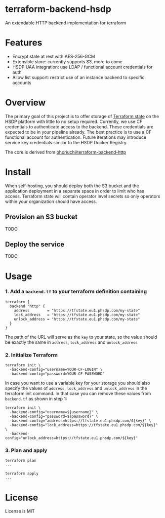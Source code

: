 # terraform-backend-hsdp
An extendable HTTP backend implementation for terraform

# Features

* Encrypt state at rest with AES-256-GCM
* Extensible store: currently supports S3, more to come
* HSDP UAA integration: use LDAP / functional account credentials for auth
* Allow list support: restrict use of an instance backend to specific accounts

# Overview

The primary goal of this project is to offer storage of [Terraform state](https://www.terraform.io/docs/state/index.html) on the HSDP platform with little to no setup required. 
Currently, we use CF credentials to authenticate access to the backend. 
These credentials are expected to be in your pipeline already. 
The best practice is to use a CF functional account for authentication.
Future iterations may introduce service key credentials similar to the HSDP Docker Registry.

The core is derived from [bhoriuchi/terraform-backend-http](https://github.com/bhoriuchi/terraform-backend-http)

# Install
When self-hosting, you should deploy both the S3 bucket and the application deployment
in a separate space in order to limit who has access. Terraform state will contain operator
level secrets so only operators within your organization should have access.

## Provision an S3 bucket
TODO

## Deploy the service
TODO

# Usage

### 1. Add a `backend.tf` to your terraform definition containing

```hcl
terraform {
  backend "http" {
    address        = "https://tfstate.eu1.phsdp.com/my-state"
    lock_address   = "https://tfstate.eu1.phsdp.com/my-state"
    unlock_address = "https://tfstate.eu1.phsdp.com/my-state"
  }
}
```

The path of the URL will serve as the `key` to your state, so the value should be exactly the same in `address`, `lock_address` and `unlock_address`

### 2. Initialize Terraform

```shell
terraform init \
  -backend-config="username=YOUR-CF-LOGIN" \
  -backend-config="password=YOUR-CF-PASSWORD"
```

In case you want to use a variable key for your storage you should also specify the values of `address`, `lock_address` and `unlock_address` in the terraform init command. In that
case you can remove these values from `backend.tf` as shown in step 1:

```shell
terraform init \
  -backend-config="username=${username}" \
  -backend-config="password=${password}" \
  -backend-config="address=https://tfstate.eu1.phsdp.com/${key}" \
  -backend-config="lock_address=https://tfstate.eu1.phsdp.com/${key}" \
  -backend-config="unlock_address=https://tfstate.eu1.phsdp.com/${key}"

```

### 3. Plan and apply

```shell
terraform plan
...

terraform apply
...
```

# License
License is MIT
